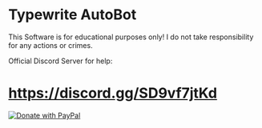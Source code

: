 # Typewrite AutoBot

This Software is for educational purposes only! I do not take responsibility for any actions or crimes.

Official Discord Server for help:
# https://discord.gg/SD9vf7jtKd


[![Donate with PayPal](https://raw.githubusercontent.com/stefan-niedermann/paypal-donate-button/master/paypal-donate-button.png)](https://www.paypal.com/donate/?hosted_button_id=ARXXKWE5DWB2J)